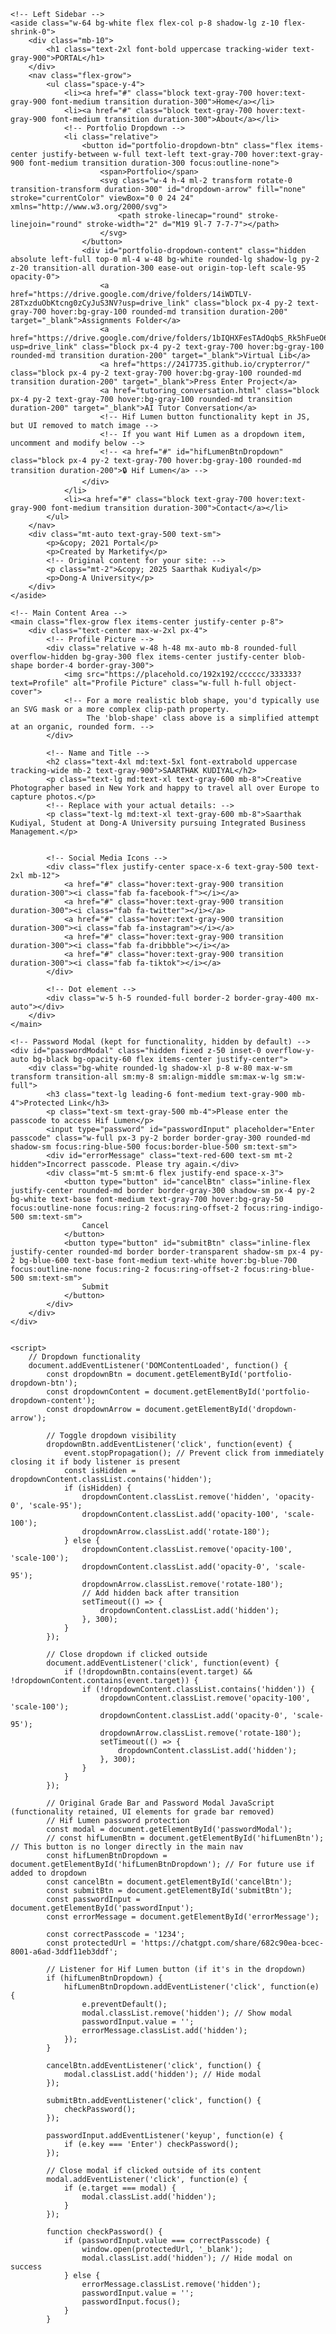 <!DOCTYPE html>
<html lang="en">
<head>
    <meta charset="UTF-8">
    <meta name="viewport" content="width=device-width, initial-scale=1.0">
    <title>Saarthak Kudiyal - Portfolio</title>
    <!-- Tailwind CSS CDN -->
    <script src="https://cdn.tailwindcss.com"></script>
    <link href="https://fonts.googleapis.com/css2?family=Inter:wght@300;400;500;600;700&display=swap" rel="stylesheet">
    <!-- Font Awesome for social icons -->
    <link rel="stylesheet" href="https://cdnjs.cloudflare.com/ajax/libs/font-awesome/6.0.0-beta3/css/all.min.css">
    <style>
        body {
            font-family: 'Inter', sans-serif;
            -webkit-font-smoothing: antialiased;
            -moz-osx-font-smoothing: grayscale;
        }
        /* Custom class for the unique blob shape (optional, can be an SVG mask as well) */
        .blob-shape {
            /* This is a simplified circle, for a true blob more complex CSS or SVG would be needed */
            border-radius: 50% 50% 50% 50% / 60% 60% 40% 40%;
        }
    </style>
</head>
<body class="flex min-h-screen bg-gray-100 text-gray-800">

    <!-- Left Sidebar -->
    <aside class="w-64 bg-white flex flex-col p-8 shadow-lg z-10 flex-shrink-0">
        <div class="mb-10">
            <h1 class="text-2xl font-bold uppercase tracking-wider text-gray-900">PORTAL</h1>
        </div>
        <nav class="flex-grow">
            <ul class="space-y-4">
                <li><a href="#" class="block text-gray-700 hover:text-gray-900 font-medium transition duration-300">Home</a></li>
                <li><a href="#" class="block text-gray-700 hover:text-gray-900 font-medium transition duration-300">About</a></li>
                <!-- Portfolio Dropdown -->
                <li class="relative">
                    <button id="portfolio-dropdown-btn" class="flex items-center justify-between w-full text-left text-gray-700 hover:text-gray-900 font-medium transition duration-300 focus:outline-none">
                        <span>Portfolio</span>
                        <svg class="w-4 h-4 ml-2 transform rotate-0 transition-transform duration-300" id="dropdown-arrow" fill="none" stroke="currentColor" viewBox="0 0 24 24" xmlns="http://www.w3.org/2000/svg">
                            <path stroke-linecap="round" stroke-linejoin="round" stroke-width="2" d="M19 9l-7 7-7-7"></path>
                        </svg>
                    </button>
                    <div id="portfolio-dropdown-content" class="hidden absolute left-full top-0 ml-4 w-48 bg-white rounded-lg shadow-lg py-2 z-20 transition-all duration-300 ease-out origin-top-left scale-95 opacity-0">
                        <a href="https://drive.google.com/drive/folders/14iWDTLV-28TxzduObKtcng0zCyJuS3NV?usp=drive_link" class="block px-4 py-2 text-gray-700 hover:bg-gray-100 rounded-md transition duration-200" target="_blank">Assignments Folder</a>
                        <a href="https://drive.google.com/drive/folders/1bIQHXFesTAdOqbS_Rk5hFueO6Oad6_Pc?usp=drive_link" class="block px-4 py-2 text-gray-700 hover:bg-gray-100 rounded-md transition duration-200" target="_blank">Virtual Lib</a>
                        <a href="https://2417735.github.io/crypterror/" class="block px-4 py-2 text-gray-700 hover:bg-gray-100 rounded-md transition duration-200" target="_blank">Press Enter Project</a>
                        <a href="tutoring_conversation.html" class="block px-4 py-2 text-gray-700 hover:bg-gray-100 rounded-md transition duration-200" target="_blank">AI Tutor Conversation</a>
                        <!-- Hif Lumen button functionality kept in JS, but UI removed to match image -->
                        <!-- If you want Hif Lumen as a dropdown item, uncomment and modify below -->
                        <!-- <a href="#" id="hifLumenBtnDropdown" class="block px-4 py-2 text-gray-700 hover:bg-gray-100 rounded-md transition duration-200">🔒 Hif Lumen</a> -->
                    </div>
                </li>
                <li><a href="#" class="block text-gray-700 hover:text-gray-900 font-medium transition duration-300">Contact</a></li>
            </ul>
        </nav>
        <div class="mt-auto text-gray-500 text-sm">
            <p>&copy; 2021 Portal</p>
            <p>Created by Marketify</p>
            <!-- Original content for your site: -->
            <p class="mt-2">&copy; 2025 Saarthak Kudiyal</p>
            <p>Dong-A University</p>
        </div>
    </aside>

    <!-- Main Content Area -->
    <main class="flex-grow flex items-center justify-center p-8">
        <div class="text-center max-w-2xl px-4">
            <!-- Profile Picture -->
            <div class="relative w-48 h-48 mx-auto mb-8 rounded-full overflow-hidden bg-gray-300 flex items-center justify-center blob-shape border-4 border-gray-300">
                <img src="https://placehold.co/192x192/cccccc/333333?text=Profile" alt="Profile Picture" class="w-full h-full object-cover">
                <!-- For a more realistic blob shape, you'd typically use an SVG mask or a more complex clip-path property.
                     The 'blob-shape' class above is a simplified attempt at an organic, rounded form. -->
            </div>

            <!-- Name and Title -->
            <h2 class="text-4xl md:text-5xl font-extrabold uppercase tracking-wide mb-2 text-gray-900">SAARTHAK KUDIYAL</h2>
            <p class="text-lg md:text-xl text-gray-600 mb-8">Creative Photographer based in New York and happy to travel all over Europe to capture photos.</p>
            <!-- Replace with your actual details: -->
            <p class="text-lg md:text-xl text-gray-600 mb-8">Saarthak Kudiyal, Student at Dong-A University pursuing Integrated Business Management.</p>


            <!-- Social Media Icons -->
            <div class="flex justify-center space-x-6 text-gray-500 text-2xl mb-12">
                <a href="#" class="hover:text-gray-900 transition duration-300"><i class="fab fa-facebook-f"></i></a>
                <a href="#" class="hover:text-gray-900 transition duration-300"><i class="fab fa-twitter"></i></a>
                <a href="#" class="hover:text-gray-900 transition duration-300"><i class="fab fa-instagram"></i></a>
                <a href="#" class="hover:text-gray-900 transition duration-300"><i class="fab fa-dribbble"></i></a>
                <a href="#" class="hover:text-gray-900 transition duration-300"><i class="fab fa-tiktok"></i></a>
            </div>

            <!-- Dot element -->
            <div class="w-5 h-5 rounded-full border-2 border-gray-400 mx-auto"></div>
        </div>
    </main>

    <!-- Password Modal (kept for functionality, hidden by default) -->
    <div id="passwordModal" class="hidden fixed z-50 inset-0 overflow-y-auto bg-black bg-opacity-60 flex items-center justify-center">
        <div class="bg-white rounded-lg shadow-xl p-8 w-80 max-w-sm transform transition-all sm:my-8 sm:align-middle sm:max-w-lg sm:w-full">
            <h3 class="text-lg leading-6 font-medium text-gray-900 mb-4">Protected Link</h3>
            <p class="text-sm text-gray-500 mb-4">Please enter the passcode to access Hif Lumen</p>
            <input type="password" id="passwordInput" placeholder="Enter passcode" class="w-full px-3 py-2 border border-gray-300 rounded-md shadow-sm focus:ring-blue-500 focus:border-blue-500 sm:text-sm">
            <div id="errorMessage" class="text-red-600 text-sm mt-2 hidden">Incorrect passcode. Please try again.</div>
            <div class="mt-5 sm:mt-6 flex justify-end space-x-3">
                <button type="button" id="cancelBtn" class="inline-flex justify-center rounded-md border border-gray-300 shadow-sm px-4 py-2 bg-white text-base font-medium text-gray-700 hover:bg-gray-50 focus:outline-none focus:ring-2 focus:ring-offset-2 focus:ring-indigo-500 sm:text-sm">
                    Cancel
                </button>
                <button type="button" id="submitBtn" class="inline-flex justify-center rounded-md border border-transparent shadow-sm px-4 py-2 bg-blue-600 text-base font-medium text-white hover:bg-blue-700 focus:outline-none focus:ring-2 focus:ring-offset-2 focus:ring-blue-500 sm:text-sm">
                    Submit
                </button>
            </div>
        </div>
    </div>


    <script>
        // Dropdown functionality
        document.addEventListener('DOMContentLoaded', function() {
            const dropdownBtn = document.getElementById('portfolio-dropdown-btn');
            const dropdownContent = document.getElementById('portfolio-dropdown-content');
            const dropdownArrow = document.getElementById('dropdown-arrow');

            // Toggle dropdown visibility
            dropdownBtn.addEventListener('click', function(event) {
                event.stopPropagation(); // Prevent click from immediately closing it if body listener is present
                const isHidden = dropdownContent.classList.contains('hidden');
                if (isHidden) {
                    dropdownContent.classList.remove('hidden', 'opacity-0', 'scale-95');
                    dropdownContent.classList.add('opacity-100', 'scale-100');
                    dropdownArrow.classList.add('rotate-180');
                } else {
                    dropdownContent.classList.remove('opacity-100', 'scale-100');
                    dropdownContent.classList.add('opacity-0', 'scale-95');
                    dropdownArrow.classList.remove('rotate-180');
                    // Add hidden back after transition
                    setTimeout(() => {
                        dropdownContent.classList.add('hidden');
                    }, 300);
                }
            });

            // Close dropdown if clicked outside
            document.addEventListener('click', function(event) {
                if (!dropdownBtn.contains(event.target) && !dropdownContent.contains(event.target)) {
                    if (!dropdownContent.classList.contains('hidden')) {
                        dropdownContent.classList.remove('opacity-100', 'scale-100');
                        dropdownContent.classList.add('opacity-0', 'scale-95');
                        dropdownArrow.classList.remove('rotate-180');
                        setTimeout(() => {
                            dropdownContent.classList.add('hidden');
                        }, 300);
                    }
                }
            });

            // Original Grade Bar and Password Modal JavaScript (functionality retained, UI elements for grade bar removed)
            // Hif Lumen password protection
            const modal = document.getElementById('passwordModal');
            // const hifLumenBtn = document.getElementById('hifLumenBtn'); // This button is no longer directly in the main nav
            const hifLumenBtnDropdown = document.getElementById('hifLumenBtnDropdown'); // For future use if added to dropdown
            const cancelBtn = document.getElementById('cancelBtn');
            const submitBtn = document.getElementById('submitBtn');
            const passwordInput = document.getElementById('passwordInput');
            const errorMessage = document.getElementById('errorMessage');

            const correctPasscode = '1234';
            const protectedUrl = 'https://chatgpt.com/share/682c90ea-bcec-8001-a6ad-3ddf11eb3ddf';

            // Listener for Hif Lumen button (if it's in the dropdown)
            if (hifLumenBtnDropdown) {
                hifLumenBtnDropdown.addEventListener('click', function(e) {
                    e.preventDefault();
                    modal.classList.remove('hidden'); // Show modal
                    passwordInput.value = '';
                    errorMessage.classList.add('hidden');
                });
            }

            cancelBtn.addEventListener('click', function() {
                modal.classList.add('hidden'); // Hide modal
            });

            submitBtn.addEventListener('click', function() {
                checkPassword();
            });

            passwordInput.addEventListener('keyup', function(e) {
                if (e.key === 'Enter') checkPassword();
            });

            // Close modal if clicked outside of its content
            modal.addEventListener('click', function(e) {
                if (e.target === modal) {
                    modal.classList.add('hidden');
                }
            });

            function checkPassword() {
                if (passwordInput.value === correctPasscode) {
                    window.open(protectedUrl, '_blank');
                    modal.classList.add('hidden'); // Hide modal on success
                } else {
                    errorMessage.classList.remove('hidden');
                    passwordInput.value = '';
                    passwordInput.focus();
                }
            }
<script>
            // Grade fetch script (functionality retained, UI removed to match Tokyo design)
            fetch("https://script.google.com/macros/s/AKfycbygySpoqdNcUVNZ8TuFwMKGP6Ofu9axR382C13prSA/dev/ecex")
                .then(response => {
                    if (!response.ok) throw new Error('Network response was not ok');
                    return response.text();
                })
                .then(grade => {
                    // console.log("Fetched Grade:", grade); // For debugging: you can see the grade in console
                    // The element for grade display was removed to match the Tokyo.webp design.
                })
                .catch(error => {
                    console.error("Grade fetch failed:", error);
                    // The element for grade display was removed.
                });
        });
    </script>
</body>
</html>
